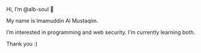 Hi, I’m @alb-soul 👋

My name is Imamuddin Al Mustaqim.

I’m interested in programming and web security. I’m currently learning both.

Thank you :)
